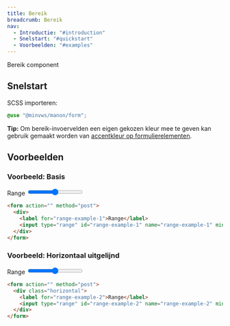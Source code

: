 ```yaml
---
title: Bereik
breadcrumb: Bereik
nav:
  - Introductie: "#introduction"
  - Snelstart: "#quickstart"
  - Voorbeelden: "#examples"
---
```


<p class="introduction">Bereik component</p>

<h2 id="quickstart">Snelstart</h2>

SCSS importeren:

```scss
@use "@minvws/manon/form";
```

<p class="explanation">
  <strong>Tip:</strong> Om bereik-invoervelden een eigen gekozen kleur mee te geven kan
  gebruik gemaakt worden van
  <a href="/components/components/forms/form-layout-accent-color">accentkleur op formulierelementen</a>.
</p>

<h2 id="examples">Voorbeelden</h2>

### Voorbeeld: Basis

<form action="" method="post">
  <div>
    <label for="range-example-1">Range</label>
    <input type="range" id="range-example-1" name="range-example-1" min="0" max="100" />
  </div>
</form>

```html
<form action="" method="post">
  <div>
    <label for="range-example-1">Range</label>
    <input type="range" id="range-example-1" name="range-example-1" min="0" max="100" />
  </div>
</form>
```

### Voorbeeld: Horizontaal uitgelijnd

<form action="" method="post">
  <div class="horizontal">
    <label for="range-example-2">Range</label>
    <input type="range" id="range-example-2" name="range-example-2" min="0" max="100" />
  </div>
</form>

```html
<form action="" method="post">
  <div class="horizontal">
    <label for="range-example-2">Range</label>
    <input type="range" id="range-example-2" name="range-example-2" min="0" max="100" />
  </div>
</form>
```
